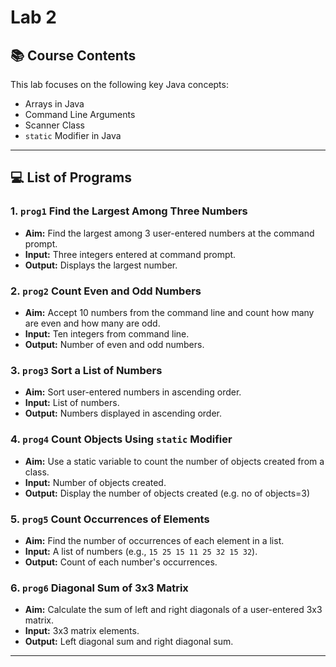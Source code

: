 # Lab 2

## 📚 Course Contents

This lab focuses on the following key Java concepts:
- Arrays in Java
- Command Line Arguments
- Scanner Class
- `static` Modifier in Java

---

## 💻 List of Programs

### 1. `prog1` **Find the Largest Among Three Numbers**
- **Aim:** Find the largest among 3 user-entered numbers at the command prompt.
- **Input:** Three integers entered at command prompt.
- **Output:** Displays the largest number.

### 2. `prog2` **Count Even and Odd Numbers**
- **Aim:** Accept 10 numbers from the command line and count how many are even and how many are odd.
- **Input:** Ten integers from command line.
- **Output:** Number of even and odd numbers.

### 3. `prog3` **Sort a List of Numbers**
- **Aim:** Sort user-entered numbers in ascending order.
- **Input:** List of numbers.
- **Output:** Numbers displayed in ascending order.

### 4. `prog4` **Count Objects Using `static` Modifier**
- **Aim:** Use a static variable to count the number of objects created from a class.
- **Input:** Number of objects created.
- **Output:** Display the number of objects created (e.g. no of objects=3)

### 5. `prog5` **Count Occurrences of Elements**
- **Aim:** Find the number of occurrences of each element in a list.
- **Input:** A list of numbers (e.g., `15 25 15 11 25 32 15 32`).
- **Output:** Count of each number's occurrences.

### 6. `prog6` **Diagonal Sum of 3x3 Matrix**
- **Aim:** Calculate the sum of left and right diagonals of a user-entered 3x3 matrix.
- **Input:** 3x3 matrix elements.
- **Output:** Left diagonal sum and right diagonal sum.

---



